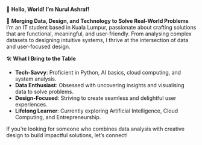 👋 **Hello, World! I’m Nurul Ashraf!**  

🎯 **Merging Data, Design, and Technology to Solve Real-World Problems**  
I’m an IT student based in Kuala Lumpur, passionate about crafting solutions that are functional, meaningful, and user-friendly. From analysing complex datasets to designing intuitive systems, I thrive at the intersection of data and user-focused design.  

🛠️ **What I Bring to the Table**  
- **Tech-Savvy**: Proficient in Python, AI basics, cloud computing, and system analysis.  
- **Data Enthusiast**: Obsessed with uncovering insights and visualising data to solve problems.  
- **Design-Focused**: Striving to create seamless and delightful user experiences.  
- **Lifelong Learner**: Currently exploring Artificial Intelligence, Cloud Computing, and Entrepreneurship.  

If you’re looking for someone who combines data analysis with creative design to build impactful solutions, let’s connect!

